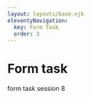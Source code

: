 ```yaml
---
layout: layouts/base.njk
eleventyNavigation:
  key: Form Task
  order: 3
---
```

# Form task

form task session 8

